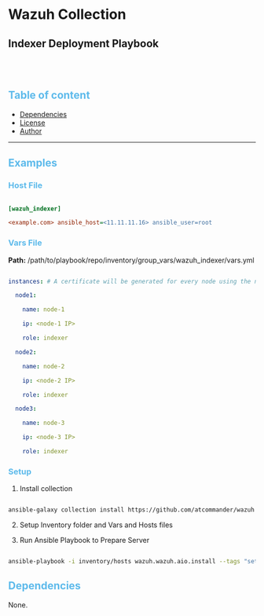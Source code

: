 # Wazuh Collection


## Indexer Deployment Playbook


</br>
</br>


## <span style="color:#5dbaebff">Table of content</span>

- [Dependencies](#dependencies)
- [License](#license)
- [Author](#author)

---

## <span style="color:#5dbaebff">Examples</span>

### <span style="color:#5dbaebff">Host File</span>

```ini

[wazuh_indexer]

<example.com> ansible_host=<11.11.11.16> ansible_user=root

```

### <span style="color:#5dbaebff">Vars File</span>

**Path:** /path/to/playbook/repo/inventory/group_vars/wazuh_indexer/vars.yml

```yaml

instances: # A certificate will be generated for every node using the name as CN.

  node1:

    name: node-1

    ip: <node-1 IP>

    role: indexer

  node2:

    name: node-2

    ip: <node-2 IP>

    role: indexer

  node3:

    name: node-3

    ip: <node-3 IP>

    role: indexer

```

### <span style="color:#5dbaebff">Setup</span>

1. Install collection

```bash

ansible-galaxy collection install https://github.com/atcommander/wazuh.git

```

2. Setup Inventory folder and Vars and Hosts files

3. Run Ansible Playbook to Prepare Server

```bash

ansible-playbook -i inventory/hosts wazuh.wazuh.aio.install --tags "setup-all"

```




## <span style="color:#5dbaebff">Dependencies</span>

None.
